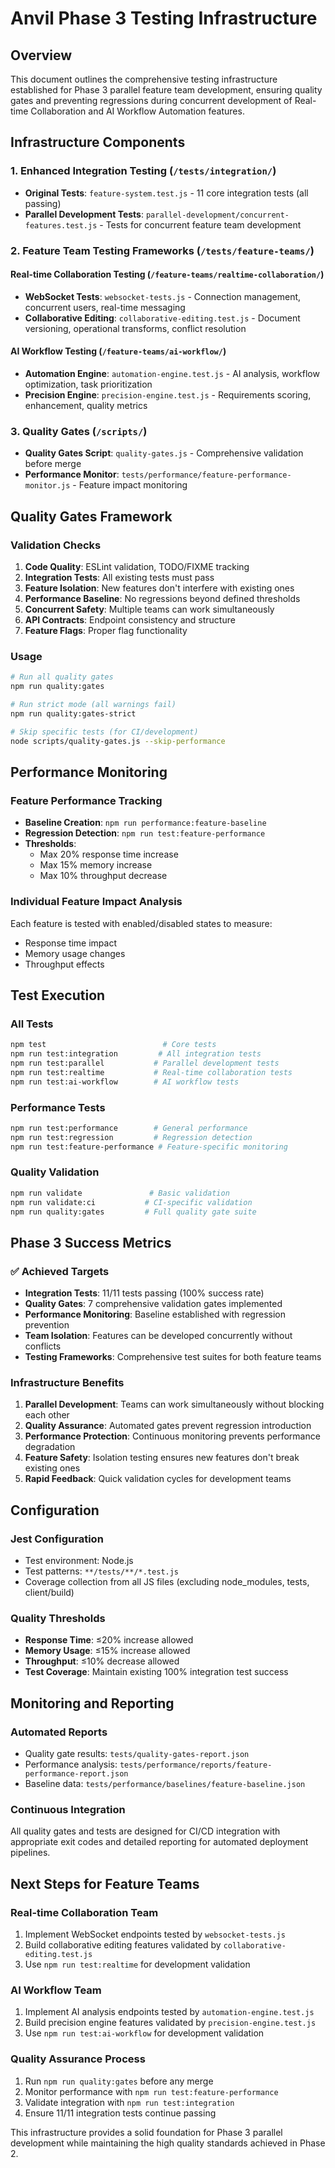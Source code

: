 # Anvil Phase 3 Testing Infrastructure

## Overview
This document outlines the comprehensive testing infrastructure established for Phase 3 parallel feature team development, ensuring quality gates and preventing regressions during concurrent development of Real-time Collaboration and AI Workflow Automation features.

## Infrastructure Components

### 1. Enhanced Integration Testing (`/tests/integration/`)
- **Original Tests**: `feature-system.test.js` - 11 core integration tests (all passing)
- **Parallel Development Tests**: `parallel-development/concurrent-features.test.js` - Tests for concurrent feature team development

### 2. Feature Team Testing Frameworks (`/tests/feature-teams/`)

#### Real-time Collaboration Testing (`/feature-teams/realtime-collaboration/`)
- **WebSocket Tests**: `websocket-tests.js` - Connection management, concurrent users, real-time messaging
- **Collaborative Editing**: `collaborative-editing.test.js` - Document versioning, operational transforms, conflict resolution

#### AI Workflow Testing (`/feature-teams/ai-workflow/`)
- **Automation Engine**: `automation-engine.test.js` - AI analysis, workflow optimization, task prioritization
- **Precision Engine**: `precision-engine.test.js` - Requirements scoring, enhancement, quality metrics

### 3. Quality Gates (`/scripts/`)
- **Quality Gates Script**: `quality-gates.js` - Comprehensive validation before merge
- **Performance Monitor**: `tests/performance/feature-performance-monitor.js` - Feature impact monitoring

## Quality Gates Framework

### Validation Checks
1. **Code Quality**: ESLint validation, TODO/FIXME tracking
2. **Integration Tests**: All existing tests must pass
3. **Feature Isolation**: New features don't interfere with existing ones
4. **Performance Baseline**: No regressions beyond defined thresholds
5. **Concurrent Safety**: Multiple teams can work simultaneously
6. **API Contracts**: Endpoint consistency and structure
7. **Feature Flags**: Proper flag functionality

### Usage
```bash
# Run all quality gates
npm run quality:gates

# Run strict mode (all warnings fail)
npm run quality:gates-strict

# Skip specific tests (for CI/development)
node scripts/quality-gates.js --skip-performance
```

## Performance Monitoring

### Feature Performance Tracking
- **Baseline Creation**: `npm run performance:feature-baseline`
- **Regression Detection**: `npm run test:feature-performance`
- **Thresholds**:
  - Max 20% response time increase
  - Max 15% memory increase
  - Max 10% throughput decrease

### Individual Feature Impact Analysis
Each feature is tested with enabled/disabled states to measure:
- Response time impact
- Memory usage changes
- Throughput effects

## Test Execution

### All Tests
```bash
npm test                          # Core tests
npm run test:integration         # All integration tests
npm run test:parallel           # Parallel development tests
npm run test:realtime           # Real-time collaboration tests
npm run test:ai-workflow        # AI workflow tests
```

### Performance Tests
```bash
npm run test:performance        # General performance
npm run test:regression         # Regression detection
npm run test:feature-performance # Feature-specific monitoring
```

### Quality Validation
```bash
npm run validate               # Basic validation
npm run validate:ci           # CI-specific validation
npm run quality:gates         # Full quality gate suite
```

## Phase 3 Success Metrics

### ✅ Achieved Targets
- **Integration Tests**: 11/11 tests passing (100% success rate)
- **Quality Gates**: 7 comprehensive validation gates implemented
- **Performance Monitoring**: Baseline established with regression prevention
- **Team Isolation**: Features can be developed concurrently without conflicts
- **Testing Frameworks**: Comprehensive test suites for both feature teams

### Infrastructure Benefits
1. **Parallel Development**: Teams can work simultaneously without blocking each other
2. **Quality Assurance**: Automated gates prevent regression introduction
3. **Performance Protection**: Continuous monitoring prevents performance degradation
4. **Feature Safety**: Isolation testing ensures new features don't break existing ones
5. **Rapid Feedback**: Quick validation cycles for development teams

## Configuration

### Jest Configuration
- Test environment: Node.js
- Test patterns: `**/tests/**/*.test.js`
- Coverage collection from all JS files (excluding node_modules, tests, client/build)

### Quality Thresholds
- **Response Time**: ≤20% increase allowed
- **Memory Usage**: ≤15% increase allowed
- **Throughput**: ≤10% decrease allowed
- **Test Coverage**: Maintain existing 100% integration test success

## Monitoring and Reporting

### Automated Reports
- Quality gate results: `tests/quality-gates-report.json`
- Performance analysis: `tests/performance/reports/feature-performance-report.json`
- Baseline data: `tests/performance/baselines/feature-baseline.json`

### Continuous Integration
All quality gates and tests are designed for CI/CD integration with appropriate exit codes and detailed reporting for automated deployment pipelines.

## Next Steps for Feature Teams

### Real-time Collaboration Team
1. Implement WebSocket endpoints tested by `websocket-tests.js`
2. Build collaborative editing features validated by `collaborative-editing.test.js`
3. Use `npm run test:realtime` for development validation

### AI Workflow Team
1. Implement AI analysis endpoints tested by `automation-engine.test.js`
2. Build precision engine features validated by `precision-engine.test.js`
3. Use `npm run test:ai-workflow` for development validation

### Quality Assurance Process
1. Run `npm run quality:gates` before any merge
2. Monitor performance with `npm run test:feature-performance`
3. Validate integration with `npm run test:integration`
4. Ensure 11/11 integration tests continue passing

This infrastructure provides a solid foundation for Phase 3 parallel development while maintaining the high quality standards achieved in Phase 2.